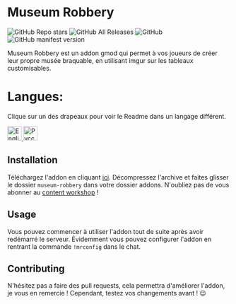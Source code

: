 # Museum Robbery 

<p align="left">
    <img alt="GitHub Repo stars" src="https://img.shields.io/github/stars/pilot22/museum-robbery">
    <img alt="GitHub All Releases" src="https://img.shields.io/github/downloads/pilot22/museum-robbery/total">
    <img alt="GitHub" src="https://img.shields.io/github/license/pilot22/museum-robbery">
    <img alt="GitHub manifest version" src="https://img.shields.io/github/manifest-json/v/pilot22/museum-robbery">
</p>
Museum Robbery est un addon gmod qui permet à vos joueurs de créer leur propre musée braquable, en utilisant imgur sur les tableaux customisables.

# Langues:
Clique sur un des drapeaux pour voir le Readme dans un langage différent.

<a href="https://github.com/pilot22/museum-robbery/blob/master/Readme.md">
  <img src="https://cdn.staticaly.com/gh/hjnilsson/country-flags/master/svg/gb.svg" alt="English" width="32">
</a>
<a href="https://github.com/pilot22/museum-robbery/blob/master/Readme_ru.md">
  <img src="https://cdn.staticaly.com/gh/hjnilsson/country-flags/master/svg/ru.svg" alt="Русский" width="32">
</a>

## Installation

Téléchargez l'addon en cliquant [ici](https://github.com/pilot22/museum-robbery/archive/master.zip).
Décompressez l'archive et faites glisser le dossier ``museum-robbery`` dans votre dossier addons.
N'oubliez pas de vous abonner au [content workshop](https://steamcommunity.com/sharedfiles/filedetails/?id=1863354376) !

## Usage

Vous pouvez commencer à utiliser l'addon tout de suite après avoir redémarré le serveur. Évidemment vous pouvez configurer l'addon en rentrant la commande ``!mrconfig`` dans le chat.

## Contributing

N'hésitez pas a faire des pull requests, cela permettra d'améliorer l'addon, je vous en remercie ! Cependant, testez vos changements avant ! :wink:
